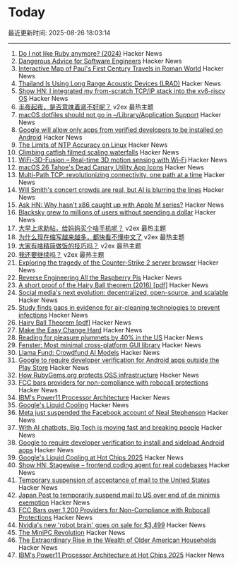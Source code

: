# Today

最近更新时间: 2025-08-26 18:03:14

--- 
1. [Do I not like Ruby anymore? (2024)](https://sgt.hootr.club/molten-matter/maybe-i-like-python-now/) Hacker News
2. [Dangerous Advice for Software Engineers](https://www.seangoedecke.com/dangerous-advice/) Hacker News
3. [Interactive Map of Paul's First Century Travels in Roman World](https://www.intofarlands.com/map-of-pauls-journeys) Hacker News
4. [Thailand Is Using Long Range Acoustic Devices (LRAD)](https://twitter.com/BongSeiha/status/1959953357277470757?t=kKBVeXW8s6CJNg7Wv4TonA&s=19) Hacker News
5. [Show HN: I integrated my from-scratch TCP/IP stack into the xv6-riscv OS](https://github.com/pandax381/xv6-riscv-net) Hacker News
6. [半夜起夜，是否意味着肾不好呢？](https://www.v2ex.com/t/1154928) v2ex 最热主题
7. [macOS dotfiles should not go in –/Library/Application Support](https://becca.ooo/blog/macos-dotfiles/) Hacker News
8. [Google will allow only apps from verified developers to be installed on Android](https://9to5google.com/2025/08/25/android-apps-developer-verification/) Hacker News
9. [The Limits of NTP Accuracy on Linux](https://scottstuff.net/posts/2025/05/19/ntp-limits/) Hacker News
10. [Climbing catfish filmed scaling waterfalls](https://www.science.org/content/article/thousands-climbing-catfish-filmed-scaling-waterfalls) Hacker News
11. [WiFi-3D-Fusion – Real-time 3D motion sensing with Wi-Fi](https://github.com/MaliosDark/wifi-3d-fusion) Hacker News
12. [macOS 26 Tahoe's Dead Canary Utility App Icons](https://daringfireball.net/2025/08/macos_26_tahoes_dead_canary_utility_app_icons) Hacker News
13. [Multi-Path TCP: revolutionizing connectivity, one path at a time](https://blog.cloudflare.com/multi-path-tcp-revolutionizing-connectivity-one-path-at-a-time/) Hacker News
14. [Will Smith's concert crowds are real, but AI is blurring the lines](https://waxy.org/2025/08/will-smiths-concert-crowds-were-real-but-ai-is-blurring-the-lines/) Hacker News
15. [Ask HN: Why hasn't x86 caught up with Apple M series?](https://news.ycombinator.com/item?id=45019483) Hacker News
16. [Blacksky grew to millions of users without spending a dollar](https://newpublic.substack.com/p/how-blacksky-grew-to-millions-of) Hacker News
17. [大早上求助帖，给妈妈买个啥手机呢？](https://www.v2ex.com/t/1154908) v2ex 最热主题
18. [为什么现在缩写越来越多，都快看不懂中文了](https://www.v2ex.com/t/1154899) v2ex 最热主题
19. [大家有啥精简做饭的技巧吗？](https://www.v2ex.com/t/1154894) v2ex 最热主题
20. [我还要继续吗？](https://www.v2ex.com/t/1154890) v2ex 最热主题
21. [Exploring the tragedy of the Counter-Strike 2 server browser](https://bphilip.uk/blog/2025-08-25-the-cs2-server-browser-where-community-goes-to-die/) Hacker News
22. [Reverse Engineering All the Raspberry Pis](https://www.jeffgeerling.com/blog/2025/reverse-engineering-all-raspberry-pis) Hacker News
23. [A short proof of the Hairy Ball theorem (2016) [pdf]](https://www2.math.upenn.edu/~pjmcgrat/research/hairy-ball.pdf) Hacker News
24. [Social media's next evolution: decentralized, open-source, and scalable](https://newpublic.substack.com/p/how-blacksky-grew-to-millions-of) Hacker News
25. [Study finds gaps in evidence for air-cleaning technologies to prevent infections](https://news.cuanschutz.edu/news-stories/study-finds-gaps-in-evidence-for-air-cleaning-technologies-designed-to-prevent-respiratory-infections) Hacker News
26. [Hairy Ball Theorem [pdf]](https://www2.math.upenn.edu/~pjmcgrat/research/hairy-ball.pdf) Hacker News
27. [Make the Easy Change Hard](https://blog.appliedcomputing.io/p/make-the-easy-change-hard) Hacker News
28. [Reading for pleasure plummets by 40% in the US](https://medicalxpress.com/news/2025-08-pleasure-plummets.html) Hacker News
29. [Fenster: Most minimal cross-platform GUI library](https://github.com/zserge/fenster) Hacker News
30. [Llama Fund: Crowdfund AI Models](https://llama.fund) Hacker News
31. [Google to require developer verification for Android apps outside the Play Store](https://techcrunch.com/2025/08/25/google-will-require-developer-verification-for-android-apps-outside-the-play-store/) Hacker News
32. [How RubyGems.org protects OSS infrastructure](https://blog.rubygems.org/2025/08/25/rubygems-security-response.html) Hacker News
33. [FCC bars providers for non-compliance with robocall protections](https://docs.fcc.gov/public/attachments/DOC-414073A1.txt) Hacker News
34. [IBM's Power11 Processor Architecture](https://www.servethehome.com/ibms-power11-processor-architecture-at-hot-chips-2025/) Hacker News
35. [Google's Liquid Cooling](https://chipsandcheese.com/p/googles-liquid-cooling-at-hot-chips) Hacker News
36. [Meta just suspended the Facebook account of Neal Stephenson](https://twitter.com/nealstephenson/status/1959759051732213812) Hacker News
37. [With AI chatbots, Big Tech is moving fast and breaking people](https://arstechnica.com/information-technology/2025/08/with-ai-chatbots-big-tech-is-moving-fast-and-breaking-people/) Hacker News
38. [Google to require developer verification to install and sideload Android apps](https://9to5google.com/2025/08/25/android-apps-developer-verification/) Hacker News
39. [Google's Liquid Cooling at Hot Chips 2025](https://chipsandcheese.com/p/googles-liquid-cooling-at-hot-chips) Hacker News
40. [Show HN: Stagewise – frontend coding agent for real codebases](https://stagewise.io/) Hacker News
41. [Temporary suspension of acceptance of mail to the United States](https://www.post.japanpost.jp/int/information/2025/0825_01_en.html) Hacker News
42. [Japan Post to temporarily suspend mail to US over end of de minimis exemption](https://www.post.japanpost.jp/int/information/2025/0825_01_en.html) Hacker News
43. [FCC Bars over 1,200 Providers for Non-Compliance with Robocall Protections](https://docs.fcc.gov/public/attachments/DOC-414073A1.txt) Hacker News
44. [Nvidia's new 'robot brain' goes on sale for $3,499](https://www.cnbc.com/2025/08/25/nvidias-thor-t5000-robot-brain-chip.html) Hacker News
45. [The MiniPC Revolution](https://jadarma.github.io/blog/posts/2025/08/the-minipc-revolution/) Hacker News
46. [The Extraordinary Rise in the Wealth of Older American Households](https://www.nber.org/papers/w34131) Hacker News
47. [IBM's Power11 Processor Architecture at Hot Chips 2025](https://www.servethehome.com/ibms-power11-processor-architecture-at-hot-chips-2025/) Hacker News
